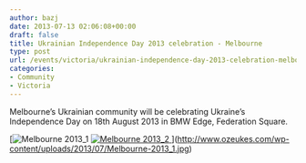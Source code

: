 ```yaml
---
author: bazj
date: 2013-07-13 02:06:08+00:00
draft: false
title: Ukrainian Independence Day 2013 celebration - Melbourne
type: post
url: /events/victoria/ukrainian-independence-day-2013-celebration-melbourne/
categories:
- Community
- Victoria
---
```


Melbourne’s Ukrainian community will be celebrating Ukraine’s Independence Day on 18th August 2013 in BMW Edge, Federation Square.

[![Melbourne 2013_1](http://www.ozeukes.com/wp-content/uploads/2013/07/Melbourne-2013_1.jpg)
[![Melbourne 2013_2](http://www.ozeukes.com/wp-content/uploads/2013/07/Melbourne-2013_2.jpg)
](http://www.ozeukes.com/wp-content/uploads/2013/07/Melbourne-2013_2.jpg)](http://www.ozeukes.com/wp-content/uploads/2013/07/Melbourne-2013_1.jpg)
